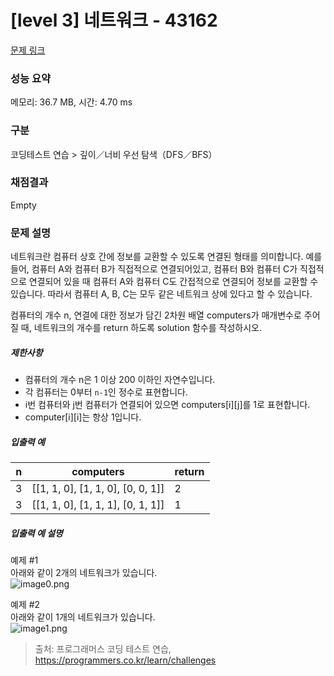 # [level 3] 네트워크 - 43162 

[문제 링크](https://school.programmers.co.kr/learn/courses/30/lessons/43162) 

### 성능 요약

메모리: 36.7 MB, 시간: 4.70 ms

### 구분

코딩테스트 연습 > 깊이／너비 우선 탐색（DFS／BFS）

### 채점결과

Empty

### 문제 설명

<p>네트워크란 컴퓨터 상호 간에 정보를 교환할 수 있도록 연결된 형태를 의미합니다. 예를 들어, 컴퓨터 A와 컴퓨터 B가 직접적으로 연결되어있고, 컴퓨터 B와 컴퓨터 C가 직접적으로 연결되어 있을 때 컴퓨터 A와 컴퓨터 C도 간접적으로 연결되어 정보를 교환할 수 있습니다. 따라서 컴퓨터 A, B, C는 모두 같은 네트워크 상에 있다고 할 수 있습니다.</p>

<p>컴퓨터의 개수 n, 연결에 대한 정보가 담긴 2차원 배열 computers가 매개변수로 주어질 때, 네트워크의 개수를 return 하도록 solution 함수를 작성하시오.</p>

<h5>제한사항</h5>

<ul>
<li>컴퓨터의 개수 n은 1 이상 200 이하인 자연수입니다.</li>
<li>각 컴퓨터는 0부터 <code>n-1</code>인 정수로 표현합니다.</li>
<li>i번 컴퓨터와 j번 컴퓨터가 연결되어 있으면 computers[i][j]를 1로 표현합니다.</li>
<li>computer[i][i]는 항상 1입니다.</li>
</ul>

<h5>입출력 예</h5>
<table class="table">
        <thead><tr>
<th>n</th>
<th>computers</th>
<th>return</th>
</tr>
</thead>
        <tbody><tr>
<td>3</td>
<td>[[1, 1, 0], [1, 1, 0], [0, 0, 1]]</td>
<td>2</td>
</tr>
<tr>
<td>3</td>
<td>[[1, 1, 0], [1, 1, 1], [0, 1, 1]]</td>
<td>1</td>
</tr>
</tbody>
      </table>
<h5>입출력 예 설명</h5>

<p>예제 #1<br>
아래와 같이 2개의 네트워크가 있습니다.<br>
  <img src="https://grepp-programmers.s3.amazonaws.com/files/ybm/5b61d6ca97/cc1e7816-b6d7-4649-98e0-e95ea2007fd7.png" title="" alt="image0.png"></p>

<p>예제 #2<br>
아래와 같이 1개의 네트워크가 있습니다.<br>
  <img src="https://grepp-programmers.s3.amazonaws.com/files/ybm/7554746da2/edb61632-59f4-4799-9154-de9ca98c9e55.png" title="" alt="image1.png"></p>


> 출처: 프로그래머스 코딩 테스트 연습, https://programmers.co.kr/learn/challenges